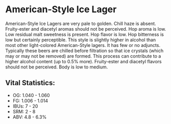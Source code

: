 # American-Style Ice Lager

American-Style Ice Lagers are very pale to golden. Chill haze is absent. Fruity-ester and diacetyl aromas should not be perceived. Hop aroma is low. Low residual malt sweetness is present. Hop flavor is low. Hop bitterness is low but certainly perceptible. This style is slightly higher in alcohol than most other light-colored American-Style lagers. It has few or no adjuncts. Typically these beers are chilled before filtration so that ice crystals (which may or may not be removed) are formed. This process can contribute to a higher alcohol content (up to 0.5% more). Fruity-ester and diacetyl flavors should not be perceived. Body is low to medium.

## Vital Statistics:

- OG: 1.040 - 1.060
- FG: 1.006 - 1.014
- IBUs: 7 - 20
- SRM: 2 - 8
- ABV: 4.8 - 6.3%